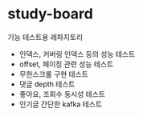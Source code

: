 # study-board

기능 테스트용 레파지토리
  - 인덱스, 커버링 인덱스 등의 성능 테스트
  - offset, 페이징 관련 성능 테스트
  - 무한스크롤 구현 테스트
  - 댓글 depth 테스트
  - 좋아요, 조회수 동시성 테스트
  - 인기글 간단한 kafka 테스트
